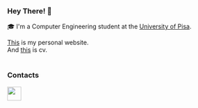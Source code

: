### Hey There! 👋
🎓 I'm a Computer Engineering student at the [University of Pisa](https://www.unipi.it).

[This](https://lucaostinelli.it) is my personal website.<br>
And [this](https://lucaostinelli.it/CV) is cv.<br><br>

### Contacts

<a href="https://telegram.me/OstinelliLuca" ><img height="32" width="32" src="https://upload.wikimedia.org/wikipedia/commons/thumb/8/82/Telegram_logo.svg/1024px-Telegram_logo.svg.png" /> </a>
